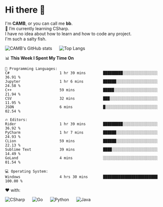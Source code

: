 # Hi there 👋
<!--
**CAMB-dev/CAMB-dev** is a ✨ _special_ ✨ repository because its `README.md` (this file) appears on your GitHub profile.

Here are some ideas to get you started:

- 🔭 I’m currently working on ...
- 🌱 I’m currently learning ...
- 👯 I’m looking to collaborate on ...
- 🤔 I’m looking for help with ...
- 💬 Ask me about ...
- 📫 How to reach me: ...
- 😄 Pronouns: ...
- ⚡ Fun fact: ...
-->
 I'm **CAMB**, or you can call me **bb**.  
 🌱 I’m currently learning CSharp.  
 I have no idea about how to learn and how to code any project.  
 I'm such a salty fish.
 
 
![CAMB's GitHub stats](https://github-readme-stats.vercel.app/api?username=CAMB-dev&show_icons=true&theme=tokyonight)
&nbsp;&nbsp;&nbsp;&nbsp;
![Top Langs](https://github-readme-stats.vercel.app/api/top-langs/?username=CAMB-dev&langs_count=5&theme=tokyonight)


<!--START_SECTION:waka-->
📊 **This Week I Spent My Time On** 

```text
💬 Programming Languages: 
C#                       1 hr 39 mins        █████████░░░░░░░░░░░░░░░░   36.91 % 
Jupyter                  1 hr 6 mins         ██████░░░░░░░░░░░░░░░░░░░   24.58 % 
C++                      59 mins             █████░░░░░░░░░░░░░░░░░░░░   21.94 % 
CSV                      32 mins             ███░░░░░░░░░░░░░░░░░░░░░░   11.95 % 
JSON                     6 mins              █░░░░░░░░░░░░░░░░░░░░░░░░   02.54 % 

🔥 Editors: 
Rider                    1 hr 39 mins        █████████░░░░░░░░░░░░░░░░   36.92 % 
PyCharm                  1 hr 7 mins         ██████░░░░░░░░░░░░░░░░░░░   24.93 % 
CLion                    59 mins             ██████░░░░░░░░░░░░░░░░░░░   22.13 % 
Sublime Text             39 mins             ████░░░░░░░░░░░░░░░░░░░░░   14.49 % 
GoLand                   4 mins              ░░░░░░░░░░░░░░░░░░░░░░░░░   01.54 % 

💻 Operating System: 
Windows                  4 hrs 30 mins       █████████████████████████   100.00 % 
```


<!--END_SECTION:waka-->


❤ with:

![CSharp](https://img.shields.io/badge/CSharp-%23512BD4?style=for-the-badge&logo=.net)
&nbsp;&nbsp;&nbsp;&nbsp;
![Go](https://img.shields.io/badge/Go-000000?style=for-the-badge&logo=go)
&nbsp;&nbsp;&nbsp;&nbsp;
![Python](https://img.shields.io/badge/Python-000000?style=for-the-badge&logo=python)
&nbsp;&nbsp;&nbsp;&nbsp;
![Java](https://img.shields.io/badge/Java-964B00?style=for-the-badge&logo=openjdk)
